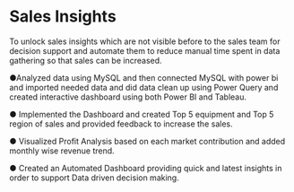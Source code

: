 
# Sales Insights

To unlock sales insights which are not visible before to the sales team for decision support and automate them to reduce manual time spent in data gathering so that sales can be increased.

●Analyzed data using MySQL and then connected MySQL with power bi and imported needed data and  did data clean up using Power Query and created interactive dashboard using both Power BI and Tableau.

●	Implemented the Dashboard and created Top 5 equipment and Top 5 region of sales and provided feedback to increase the sales.

●	Visualized Profit Analysis based on each market contribution and added monthly wise revenue trend.

●	Created an Automated Dashboard providing quick and latest insights in order to support Data driven decision making. 


